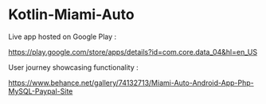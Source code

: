 # Kotlin-Miami-Auto

Live app hosted on Google Play :

https://play.google.com/store/apps/details?id=com.core.data_04&hl=en_US


User journey showcasing functionality :

https://www.behance.net/gallery/74132713/Miami-Auto-Android-App-Php-MySQL-Paypal-Site
